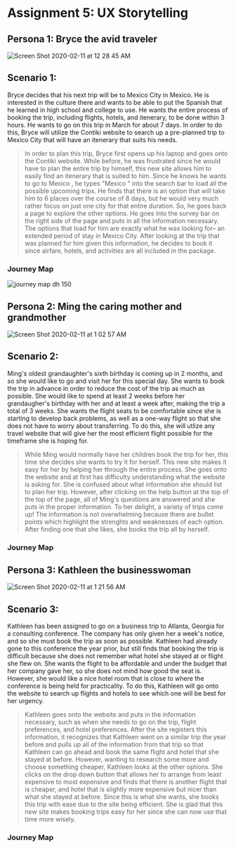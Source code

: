 # Assignment 5: UX Storytelling

## Persona 1: Bryce the avid traveler
![Screen Shot 2020-02-11 at 12 28 45 AM](https://user-images.githubusercontent.com/59623119/74225016-c7c65980-4c6e-11ea-90b4-80b4f2720d18.png)

## Scenario 1:
Bryce decides that his next trip will be to Mexico City in Mexico. He is interested in the culture there and wants to be able to put the Spanish that he learned in high school and college to use. He wants the entire process of booking the trip, including flights, hotels, and itenerary, to be done within 3 hours. He wants to go on this trip in March for about 7 days. In order to do this, Bryce will utilize the Contiki website to search up a pre-planned trip to Mexico City that will have an itenerary that suits his needs. 
> In order to plan this trip, Bryce first opens up his laptop and goes onto the Contiki website. While before, he was frustrated since he would have to plan the entire trip by himself, this new site allows him to easily find an itenerary that is suited to him. Since he knows he wants to go to Mexico , he types "Mexico " into the search bar to load all the possible upcoming trips. He finds that there is an option that will take him to 6 places over the course of 8 days, but he would very much rather focus on just one city for that entire duration. So, he goes back a page to explore the other options. He goes into the survey bar on the right side of the page and puts in all the information necessary. The options that load for him are exactly what he was looking for– an extended period of stay in Mexico City. After looking at the trip that was planned for him given this information, he decides to book it since airfare, hotels, and activities are all included in the package.
### Journey Map
  ![journey map dh 150](https://user-images.githubusercontent.com/59623119/74231209-e9c5d900-4c7a-11ea-8f95-f6f17bfcb85e.jpg)


## Persona 2: Ming the caring mother and grandmother
![Screen Shot 2020-02-11 at 1 02 57 AM](https://user-images.githubusercontent.com/59623119/74225073-df054700-4c6e-11ea-876f-7f996903cfd0.png)

## Scenario 2:
Ming's oldest grandaughter's sixth birthday is coming up in 2 months, and so she would like to go and visit her for this special day. She wants to book the trip in advance in order to reduce the cost of the trip as much as possible. She would like to spend at least 2 weeks before her grandaugher's birthday with her and at least a week after, making the trip a total of 3 weeks. She wants the flight seats to be comfortable since she is starting to develop back problems, as well as a one-way flight so that she does not have to worry about transferring. To do this, she will utlize any travel website that will give her the most efficient flight possible for the timeframe she is hoping for.
> While Ming would normally have her children book the trip for her, this time she decides she wants to try it for herself. This new site makes it easy for her by helping her through the entire process. She goes onto the website and at first has difficulty understanding what the website is asking for. She is confused about what information she should list to plan her trip. However, after clicking on the help button at the top of the top of the page, all of Ming's questions are answered and she puts in the proper information. To her delight, a variety of trips come up! The information is not overwhelming because there are bullet points which highlight the strenghts and weaknesses of each option. After finding one that she likes, she books the trip all by herself.
### Journey Map

## Persona 3: Kathleen the businesswoman 
![Screen Shot 2020-02-11 at 1 21 56 AM](https://user-images.githubusercontent.com/59623119/74225141-f8a68e80-4c6e-11ea-98df-a808800ab64c.png)

## Scenario 3:
Kathleen has been assigned to go on a business trip to Atlanta, Georgia for a consulting conference. The company has only given her a week's notice, and so she must book the trip as soon as possible. Kathleen had already gone to this conference the year prior, but still finds that booking the trip is difficult because she does not remember what hotel she stayed at or flight she flew on. She wants the flight to be affordable and under the budget that her company gave her, so she does not mind how good the seat is. However, she would like a nice hotel room that is close to where the conference is being held for practicality. To do this, Kathleen will go onto the website to search up flights and hotels to see which one will be best for her urgency. 
> Kathleen goes onto the website and puts in the information necessary, such as when she needs to go on the trip, flight preferences, and hotel preferences. After the site registers this information, it recognizes that Kathleen went on a similar trip the year before and pulls up all of the information from that trip so that Kathleen can go ahead and book the same flight and hotel that she stayed at before. However, wanting to research some more and choose something cheaper, Kathleen looks at the other options. She clicks on the drop down button that allows her to arrange from least expensive to most expensive and finds that there is another flight that is cheaper, and hotel that is slightly more expensive but nicer than what she stayed at before. Since this is what she wants, she books this trip with ease due to the site being efficient. She is glad that this new site makes booking trips easy for her since she can now use that time more wisely.
### Journey Map
